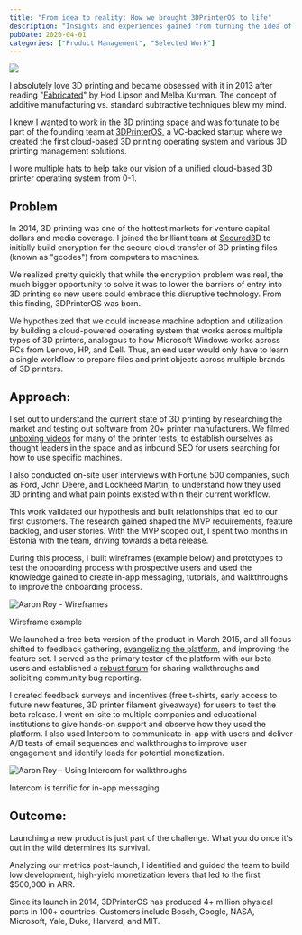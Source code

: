 ```yaml
---
title: "From idea to reality: How we brought 3DPrinterOS to life"
description: "Insights and experiences gained from turning the idea of \"building the first operating system for 3D printing\" into reality."
pubDate: 2020-04-01
categories: ["Product Management", "Selected Work"]
---
```


[![](/images/how-we-brought-3dprinteros-to-life-1759632215490.gif)](https://www.loom.com/share/8d35b8aaa2fa4b6aba9ce05fe2ec000a)

I absolutely love 3D printing and became obsessed with it in 2013 after reading "[Fabricated](https://www.amazon.com/Fabricated-New-World-3D-Printing/dp/1118350634)" by Hod Lipson and Melba Kurman. The concept of additive manufacturing vs. standard subtractive techniques blew my mind.

I knew I wanted to work in the 3D printing space and was fortunate to be part of the founding team at [3DPrinterOS](https://www.3dprinteros.com/), a VC-backed startup where we created the first cloud-based 3D printing operating system and various 3D printing management solutions.

I wore multiple hats to help take our vision of a unified cloud-based 3D printer operating system from 0-1.

## Problem

In 2014, 3D printing was one of the hottest markets for venture capital dollars and media coverage. I joined the brilliant team at [Secured3D](https://secured3d.com/) to initially build encryption for the secure cloud transfer of 3D printing files (known as "gcodes") from computers to machines.

We realized pretty quickly that while the encryption problem was real, the much bigger opportunity to solve it was to lower the barriers of entry into 3D printing so new users could embrace this disruptive technology. From this finding, 3DPrinterOS was born.

We hypothesized that we could increase machine adoption and utilization by building a cloud-powered operating system that works across multiple types of 3D printers, analogous to how Microsoft Windows works across PCs from Lenovo, HP, and Dell. Thus, an end user would only have to learn a single workflow to prepare files and print objects across multiple brands of 3D printers.

## Approach:

I set out to understand the current state of 3D printing by researching the market and testing out software from 20+ printer manufacturers. We filmed [unboxing videos](https://youtu.be/heW6NwcjE48) for many of the printer tests, to establish ourselves as thought leaders in the space and as inbound SEO for users searching for how to use specific machines.

I also conducted on-site user interviews with Fortune 500 companies, such as Ford, John Deere, and Lockheed Martin, to understand how they used 3D printing and what pain points existed within their current workflow.

This work validated our hypothesis and built relationships that led to our first customers. The research gained shaped the MVP requirements, feature backlog, and user stories. With the MVP scoped out, I spent two months in Estonia with the team, driving towards a beta release.

During this process, I built wireframes (example below) and prototypes to test the onboarding process with prospective users and used the knowledge gained to create in-app messaging, tutorials, and walkthroughs to improve the onboarding process.

![Aaron Roy - Wireframes](/images/how-we-brought-3dprinteros-to-life-1759632215990.png)

Wireframe example

We launched a free beta version of the product in March 2015, and all focus shifted to feedback gathering, [evangelizing the platform](https://aaronroy.com/video-discussing-3d-printing-operating-systems/), and improving the feature set. I served as the primary tester of the platform with our beta users and established a [robust forum](https://forum.3dprinteros.com/https://forum.3dprinteros.com/t/how-to-set-up-raspberry-pi-wifi-walkthrough/300) for sharing walkthroughs and soliciting community bug reporting.

I created feedback surveys and incentives (free t-shirts, early access to future new features, 3D printer filament giveaways) for users to test the beta release. I went on-site to multiple companies and educational institutions to give hands-on support and observe how they used the platform. I also used Intercom to communicate in-app with users and deliver A/B tests of email sequences and walkthroughs to improve user engagement and identify leads for potential monetization.

![Aaron Roy - Using Intercom for walkthroughs](/images/how-we-brought-3dprinteros-to-life-1759632216044.png)

Intercom is terrific for in-app messaging

## Outcome:

Launching a new product is just part of the challenge. What you do once it's out in the wild determines its survival.

Analyzing our metrics post-launch, I identified and guided the team to build low development, high-yield monetization levers that led to the first $500,000 in ARR.

Since its launch in 2014, 3DPrinterOS has produced 4+ million physical parts in 100+ countries. Customers include Bosch, Google, NASA, Microsoft, Yale, Duke, Harvard, and MIT.